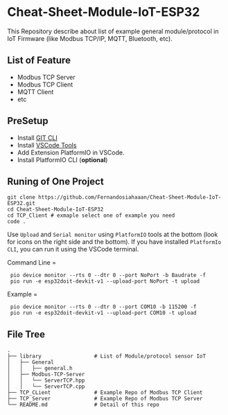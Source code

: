 # Cheat-Sheet-Module-IoT-ESP32

This Repository describe about list of example general module/protocol in IoT Firmware (like Modbus TCP/IP, MQTT, Bluetooth, etc).

## List of Feature

- Modbus TCP Server
- Modbus TCP Client
- MQTT Client
- etc

## PreSetup

- Install [GIT CLI](https://git-scm.com/downloads)
- Install [VSCode Tools](https://code.visualstudio.com/download)
- Add Extension PlatformIO in VSCode.
- Install PlatformIO CLI (**optional**)

## Runing of One Project

```
git clone https://github.com/Fernandosiahaaan/Cheat-Sheet-Module-IoT-ESP32.git
cd Cheat-Sheet-Module-IoT-ESP32
cd TCP_Client # exmaple select one of example you need
code .
```

Use `Upload` and `Serial monitor` using `PlatformIO` tools at the bottom (look for icons on the right side and the bottom). If you have installed `PlatformIo CLI`, you can run it using the VSCode terminal.

Command Line =

```
 pio device monitor --rts 0 --dtr 0 --port NoPort -b Baudrate -f
 pio run -e esp32doit-devkit-v1 --upload-port NoPort -t upload
```

Example =

```
 pio device monitor --rts 0 --dtr 0 --port COM10 -b 115200 -f
 pio run -e esp32doit-devkit-v1 --upload-port COM10 -t upload
```

## File Tree

```
.
├── library                 # List of Module/protocol sensor IoT
│   ├── General
│   │   ├── general.h
│   ├── Modbus-TCP-Server
│   │   └── ServerTCP.hpp
│   │   └── ServerTCP.cpp
├── TCP_CLient              # Example Repo of Modbus TCP Client
├── TCP_Server              # Example Repo of Modbus TCP Server
└── README.md               # Detail of this repo

```

